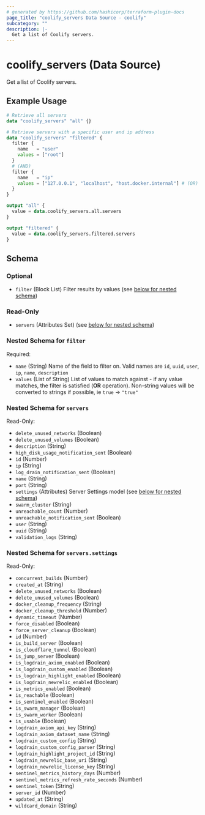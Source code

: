```yaml
---
# generated by https://github.com/hashicorp/terraform-plugin-docs
page_title: "coolify_servers Data Source - coolify"
subcategory: ""
description: |-
  Get a list of Coolify servers.
---
```


# coolify_servers (Data Source)

Get a list of Coolify servers.

## Example Usage

```terraform
# Retrieve all servers
data "coolify_servers" "all" {}

# Retrieve servers with a specific user and ip address
data "coolify_servers" "filtered" {
  filter {
    name   = "user"
    values = ["root"]
  }
  # (AND)
  filter {
    name   = "ip"
    values = ["127.0.0.1", "localhost", "host.docker.internal"] # (OR)
  }
}

output "all" {
  value = data.coolify_servers.all.servers
}

output "filtered" {
  value = data.coolify_servers.filtered.servers
}
```

<!-- schema generated by tfplugindocs -->
## Schema

### Optional

- `filter` (Block List) Filter results by values (see [below for nested schema](#nestedblock--filter))

### Read-Only

- `servers` (Attributes Set) (see [below for nested schema](#nestedatt--servers))

<a id="nestedblock--filter"></a>
### Nested Schema for `filter`

Required:

- `name` (String) Name of the field to filter on. Valid names are `id`, `uuid`, `user`, `ip`, `name`, `description`
- `values` (List of String) List of values to match against - if any value matches, the filter is satisfied (**OR** operation). Non-string values will be converted to strings if possible, ie `true` -> `"true"`


<a id="nestedatt--servers"></a>
### Nested Schema for `servers`

Read-Only:

- `delete_unused_networks` (Boolean)
- `delete_unused_volumes` (Boolean)
- `description` (String)
- `high_disk_usage_notification_sent` (Boolean)
- `id` (Number)
- `ip` (String)
- `log_drain_notification_sent` (Boolean)
- `name` (String)
- `port` (String)
- `settings` (Attributes) Server Settings model (see [below for nested schema](#nestedatt--servers--settings))
- `swarm_cluster` (String)
- `unreachable_count` (Number)
- `unreachable_notification_sent` (Boolean)
- `user` (String)
- `uuid` (String)
- `validation_logs` (String)

<a id="nestedatt--servers--settings"></a>
### Nested Schema for `servers.settings`

Read-Only:

- `concurrent_builds` (Number)
- `created_at` (String)
- `delete_unused_networks` (Boolean)
- `delete_unused_volumes` (Boolean)
- `docker_cleanup_frequency` (String)
- `docker_cleanup_threshold` (Number)
- `dynamic_timeout` (Number)
- `force_disabled` (Boolean)
- `force_server_cleanup` (Boolean)
- `id` (Number)
- `is_build_server` (Boolean)
- `is_cloudflare_tunnel` (Boolean)
- `is_jump_server` (Boolean)
- `is_logdrain_axiom_enabled` (Boolean)
- `is_logdrain_custom_enabled` (Boolean)
- `is_logdrain_highlight_enabled` (Boolean)
- `is_logdrain_newrelic_enabled` (Boolean)
- `is_metrics_enabled` (Boolean)
- `is_reachable` (Boolean)
- `is_sentinel_enabled` (Boolean)
- `is_swarm_manager` (Boolean)
- `is_swarm_worker` (Boolean)
- `is_usable` (Boolean)
- `logdrain_axiom_api_key` (String)
- `logdrain_axiom_dataset_name` (String)
- `logdrain_custom_config` (String)
- `logdrain_custom_config_parser` (String)
- `logdrain_highlight_project_id` (String)
- `logdrain_newrelic_base_uri` (String)
- `logdrain_newrelic_license_key` (String)
- `sentinel_metrics_history_days` (Number)
- `sentinel_metrics_refresh_rate_seconds` (Number)
- `sentinel_token` (String)
- `server_id` (Number)
- `updated_at` (String)
- `wildcard_domain` (String)
